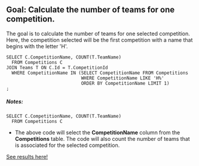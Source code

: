 

## Goal: Calculate the number of teams for one competition.

The goal is to calculate the number of teams for one selected competition. Here, the competition selected will be the first competition with a name that begins with the letter 'H'. 

```
SELECT C.CompetitionName, COUNT(T.TeamName)
  FROM Competitions C
JOIN Teams T ON C.Id = T.CompetitionId
  WHERE CompetitionName IN (SELECT CompetitionName FROM Competitions 
                            WHERE CompetitionName LIKE 'H%' 
                            ORDER BY CompetitionName LIMIT 1)
;
```
##### Notes:

```
SELECT C.CompetitionName, COUNT(T.TeamName)
  FROM Competitions C
```
* The above code will select the **CompetitionName** column from the **Competitions** table. The code will also count the number of teams that is associated for the selected competition. 

[See results here!](https://www.kaggle.com/lochleven/meta-kaggle/competition-list1/run/97821)

